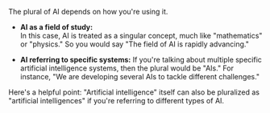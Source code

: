 The plural of AI depends on how you're using it.

* **AI as a field of study:**  
  In this case, AI is treated as a singular concept, much like  "mathematics" or "physics."  So you would say "The field of AI is rapidly advancing."

* **AI referring to specific systems:**
  If you're talking about multiple specific artificial intelligence systems, then the plural would be "AIs." For instance, "We are developing several AIs to tackle different challenges." 

Here's a helpful point: "Artificial intelligence" itself can also be pluralized as "artificial intelligences" if you're referring to different types of AI. 